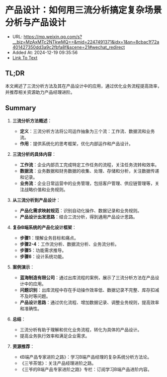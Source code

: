 # 产品设计：如何用三流分析搞定复杂场景分析与产品设计
- URL: https://mp.weixin.qq.com/s?__biz=MzAxMTc2NTkwMQ==&mid=2247491371&idx=1&sn=8cbac1f72a401427350dd3a9c2fbfa8f&scene=21#wechat_redirect
- Added At: 2024-12-19 09:35:56
- [Link To Text](2024-12-19-产品设计：如何用三流分析搞定复杂场景分析与产品设计_raw.md)

## TL;DR
本文阐述了三流分析方法及其在产品设计中的应用，通过优化业务流程提高效率，并推荐相关资源助力产品经理进阶。

## Summary
1. **三流分析方法概述**：
   - **定义**：三流分析方法将公司运作抽象为三个流：工作流、数据流和业务流。
   - **作用**：提供系统化的思考框架，优化内部运作和产品设计。

2. **三流分析的具体内容**：
   - **工作流**：企业内部员工完成特定工作任务的流程，关注任务流转和效率。
   - **数据流**：业务数据和财务数据的收集、处理、存储和分析，关注数据传递和记录。
   - **业务流**：企业日常运营中的业务管理，包括客户管理、供应链管理等，关注战略价值和业务规则。

3. **从三流分析到产品设计**：
   - **产品化需求映射规范**：识别自动化操作、数据记录和业务规则。
   - **产品设计出发思路**：结合三流分析，得到通用产品设计思路。

4. **复杂B端系统的产品化设计框架**：
   - **步骤1**：理解业务目标和痛点。
   - **步骤2-4**：工作流分析、数据流分析、业务流分析。
   - **步骤5**：功能需求推导。
   - **步骤6**：设计系统功能。

5. **案例演示**：
   - **蓝海制造有限公司**：通过出库流程的案例，展示了三流分析方法在产品设计中的应用。
   - **问题识别**：出库流程中存在手动操作效率低、数据记录不完整、库存扣减不及时等问题。
   - **产品设计思路**：通过优化流程、增加数据记录、调整业务规则，提高效率和准确性。

6. **总结**：
   - 三流分析有助于理解和优化业务流程，转化为具体的产品设计。
   - 提高业务执行效率和满足企业需求。

7. **资源推荐**：
   - 《B端产品专家进阶之路》：学习B端产品经理的复杂系统分析方法论。
   - 《三爷茶馆》：关注产品经理进阶之路。
   - 《三爷的B端产品专家进阶之路》专栏：订阅学习B端产品进阶内容。

